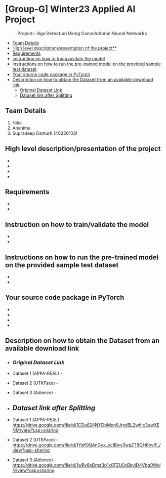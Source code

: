 # **[Group-G] Winter23 Applied AI Project**
> **Project:- Age Detection Using Convolutional Neural Networks**

- [Team Details](#--team-details--)
- [High level description/presentation of the project**](#--high-level-description-presentation-of-the-project--)
- [Requirements](#--requirements--)
- [Instruction on how to train/validate the model](#--instruction-on-how-to-train-validate-the-model--)
- [Instructions on how to run the pre-trained model on the provided sample test dataset](#--instructions-on-how-to-run-the-pre-trained-model-on-the-provided-sample-test-dataset--)
- [Your source code package in PyTorch](#--your-source-code-package-in-pytorch--)
- [Description on how to obtain the Dataset from an available download link](#--description-on-how-to-obtain-the-dataset-from-an-available-download-link--)
  * [Original Dataset Link](#-original-dataset-link-)
  * [Dataset link after Splitting](#-dataset-link-after-splitting-)
<!-- 
## **Table of contents**
* [Team Details](#Team Details)
* [Description of the Project](#High level description/presentation of the project)
* [Requirements](#Requirements)
* [How to Train/Validate the Model](#Instruction on how to train/validate the model)
* [Run Pre-Trained Model on Sample Dataset](#Instructions on how to run the pre-trained model on the provided sample test dataset)
* [Source Code Package](#Your source code package in PyTorch)
* [Dataset Details](#Description on how to obtain the Dataset from an available download link) -->






## **Team Details**
1. Nika
2. Anahitha
3. Supradeep Danturti (40226103)

## **High level description/presentation of the project**
- 
-
- 
- 
## **Requirements**
- 
- 
## **Instruction on how to train/validate the model**
- 
- 
## **Instructions on how to run the pre-trained model on the provided sample test dataset**
- 
- 
## **Your source code package in PyTorch**
- 
- 
- 
- 
## **Description on how to obtain the Dataset from an available download link**
 - ### *Original Dataset Link*
- Dataset 1 (APPA-REAL) - 
- Dataset 2 (UTKFace)   -
- Dataset 3 (Adience)   -

 - ## *Dataset link after Splitting*

- Dataset 1 (APPA-REAL) - https://drive.google.com/file/d/1CDu624NYDpMxn9JrxdBL2whlc3uwXENM/view?usp=sharing
- Dataset 2 (UTKFace)   - https://drive.google.com/file/d/1YoK9QAnGyx_ocIBivy3waZT8QH6nvIF_/view?usp=sharing
- Dataset 3 (Adience)   - https://drive.google.com/file/d/1wRy8oDmz3q1x0FZU0xBkyID4Vbg0WojN/view?usp=sharing
